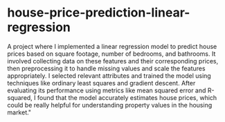 # house-price-prediction-linear-regression
A project where I implemented a linear regression model to predict house prices based on square footage, number of bedrooms, and bathrooms. It involved collecting data on these features and their corresponding prices, then preprocessing it to handle missing values and scale the features appropriately. I selected relevant attributes and trained the model using techniques like ordinary least squares and gradient descent. After evaluating its performance using metrics like mean squared error and R-squared, I found that the model accurately estimates house prices, which could be really helpful for understanding property values in the housing market."
